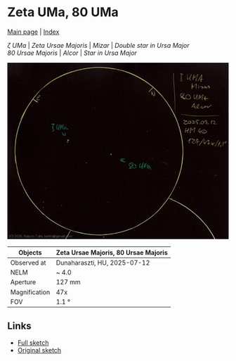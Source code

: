 # Zeta UMa, 80 UMa

[Main page](../index.md) | [Index](../pages/obj_index.md)

_ζ UMa_ | _Zeta Ursae Majoris_ | _Mizar_ | _Double star in Ursa Major_  
_80 Ursae Majoris_ | _Alcor_ | _Star in Ursa Major_  

![Zeta UMa, 80 UMa](../img/zeta-uma-80-uma-20250715.jpg)

Objects | Zeta Ursae Majoris, 80 Ursae Majoris
-|-
Observed at | Dunaharaszti, HU, 2025-07-12
NELM | ~ 4.0
Aperture | 127 mm
Magnification | 47x
FOV | 1.1 °


## Links

- [Full sketch](../img/zeta-uma-80-uma-kappa-her-20250715.jpg)
- [Original sketch](../scan/20250715_1.jpg)

